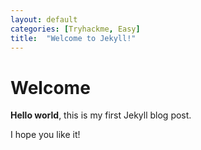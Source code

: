 ```yaml
---
layout: default
categories: [Tryhackme, Easy]
title:  "Welcome to Jekyll!"
---
```


# Welcome

**Hello world**, this is my first Jekyll blog post.

I hope you like it!
